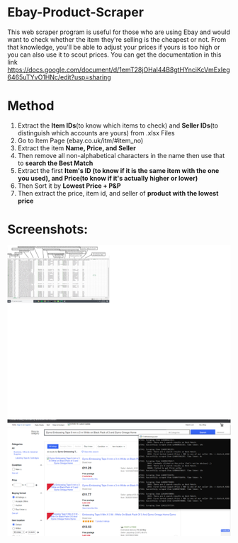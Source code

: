 # Ebay-Product-Scraper 
This web scraper program is useful for those who are using Ebay and would want to check whether the item they're selling is the cheapest or not. From that knowledge, you'll be able to adjust your prices if yours is too high or you can also use it to scout prices. You can get the documentation in this link https://docs.google.com/document/d/1emT28jOHaI44B8gtHYnciKcVmExIeg6465uTYvO1HNc/edit?usp=sharing

# Method
1. Extract the **Item IDs**(to know which items to check) and **Seller IDs**(to distinguish which accounts are yours) from .xlsx Files
2. Go to Item Page (ebay.co.uk/itm/#item_no)
3. Extract the item **Name, Price, and Seller** 
4. Then remove all non-alphabetical characters in the name then use that to **search the Best Match**
5. Extract the first **Item's ID (to know if it is the same item with the one you used), and Price(to know if it's actually higher or lower)**
6. Then Sort it by **Lowest Price + P&P**
7. Then extract the price, item id, and seller of **product with the lowest price**

# Screenshots:
<img src="./screenshots/excel_explanation.png" alt="Explanation of Excel File" />  
<img src="./screenshots/sort_lowest_price.png" alt="Sorted Lowest Price + P&P" />

